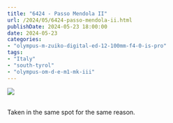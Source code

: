 ```yaml
---
title: "6424 - Passo Mendola II"
url: /2024/05/6424-passo-mendola-ii.html
publishDate: 2024-05-23 18:00:00
date: 2024-05-23
categories:
- "olympus-m-zuiko-digital-ed-12-100mm-f4-0-is-pro"
tags:
- "Italy"
- "south-tyrol"
- "olympus-om-d-e-m1-mk-iii"
---
```

<div class="container">
<div class="center"><a target="_blank" href="https://d25zfm9zpd7gm5.cloudfront.net/1200x1200/2020/20200905_092303_lr.jpg"><img class="webfeedsFeaturedVisual" src="https://d25zfm9zpd7gm5.cloudfront.net/0600x0600/2020/20200905_092303_lr.jpg" /></a></div>
</div>
<br />

Taken in the same spot for the same reason.
